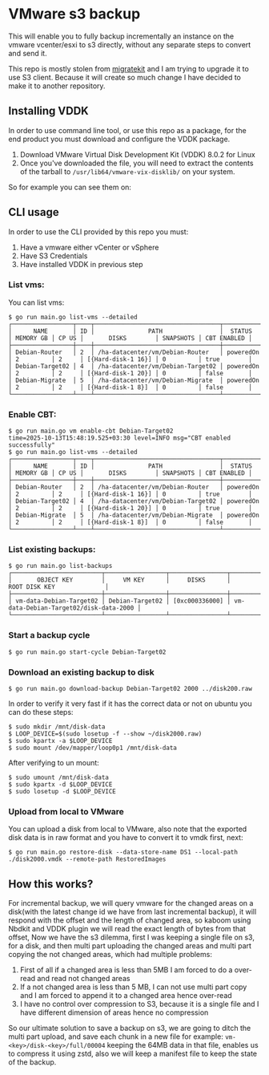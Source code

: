 # VMware s3 backup

This will enable you to fully backup incrementally an instance on the vmware vcenter/esxi to s3 directly, without any separate steps to convert and send it.

This repo is mostly stolen from [migratekit](https://github.com/vexxhost/migratekit) and I am trying to upgrade it to use S3 client. Because it will create so much change I have decided to make it to another repository.  

## Installing VDDK

In order to use command line tool, or use this repo as a package, for the end product you must download and configure the VDDK package.

1. Download VMware Virtual Disk Development Kit (VDDK) 8.0.2 for Linux
2. Once you've downloaded the file, you will need to extract the contents of the tarball to `/usr/lib64/vmware-vix-disklib/` on your system.

So for example you can see them on:

## CLI usage

In order to use the CLI provided by this repo you must:
1. Have a vmware either vCenter or vSphere
2. Have S3 Credentials
3. Have installed VDDK in previous step

### List vms:
You can list vms:
```
$ go run main.go list-vms --detailed
┌─────────────────┬────┬───────────────────────────────────┬───────────┬───────────┬───────┬────────────────────┬───────────┬─────────────┐
│      NAME       │ ID │               PATH                │  STATUS   │ MEMORY GB │ CP US │       DISKS        │ SNAPSHOTS │ CBT ENABLED │
├─────────────────┼────┼───────────────────────────────────┼───────────┼───────────┼───────┼────────────────────┼───────────┼─────────────┤
│ Debian-Router   │ 2  │ /ha-datacenter/vm/Debian-Router   │ poweredOn │ 2         │ 2     │ [{Hard-disk-1 16}] │ 0         │ true        │
│ Debian-Target02 │ 4  │ /ha-datacenter/vm/Debian-Target02 │ poweredOn │ 2         │ 2     │ [{Hard-disk-1 20}] │ 0         │ false       │
│ Debian-Migrate  │ 5  │ /ha-datacenter/vm/Debian-Migrate  │ poweredOn │ 2         │ 2     │ [{Hard-disk-1 8}]  │ 0         │ false       │
└─────────────────┴────┴───────────────────────────────────┴───────────┴───────────┴───────┴────────────────────┴───────────┴─────────────┘
```
### Enable CBT:
```
$ go run main.go vm enable-cbt Debian-Target02
time=2025-10-13T15:48:19.525+03:30 level=INFO msg="CBT enabled successfully"
$ go run main.go list-vms --detailed          
┌─────────────────┬────┬───────────────────────────────────┬───────────┬───────────┬───────┬────────────────────┬───────────┬─────────────┐
│      NAME       │ ID │               PATH                │  STATUS   │ MEMORY GB │ CP US │       DISKS        │ SNAPSHOTS │ CBT ENABLED │
├─────────────────┼────┼───────────────────────────────────┼───────────┼───────────┼───────┼────────────────────┼───────────┼─────────────┤
│ Debian-Router   │ 2  │ /ha-datacenter/vm/Debian-Router   │ poweredOn │ 2         │ 2     │ [{Hard-disk-1 16}] │ 0         │ true        │
│ Debian-Target02 │ 4  │ /ha-datacenter/vm/Debian-Target02 │ poweredOn │ 2         │ 2     │ [{Hard-disk-1 20}] │ 0         │ true        │
│ Debian-Migrate  │ 5  │ /ha-datacenter/vm/Debian-Migrate  │ poweredOn │ 2         │ 2     │ [{Hard-disk-1 8}]  │ 0         │ false       │
└─────────────────┴────┴───────────────────────────────────┴───────────┴───────────┴───────┴────────────────────┴───────────┴─────────────┘
```
### List existing backups:
```
$ go run main.go list-backups
┌─────────────────────────┬─────────────────┬────────────────┬────────────────────────────────────────┐
│       OBJECT KEY        │     VM KEY      │     DISKS      │             ROOT DISK KEY              │
├─────────────────────────┼─────────────────┼────────────────┼────────────────────────────────────────┤
│ vm-data-Debian-Target02 │ Debian-Target02 │ [0xc000336000] │ vm-data-Debian-Target02/disk-data-2000 │
└─────────────────────────┴─────────────────┴────────────────┴────────────────────────────────────────┘
```
### Start a backup cycle
```
$ go run main.go start-cycle Debian-Target02
```

### Download an existing backup to disk
```
$ go run main.go download-backup Debian-Target02 2000 ../disk200.raw
```
In order to verify it very fast if it has the correct data or not on ubuntu you can do these steps:
```
$ sudo mkdir /mnt/disk-data
$ LOOP_DEVICE=$(sudo losetup -f --show ~/disk2000.raw)
$ sudo kpartx -a $LOOP_DEVICE
$ sudo mount /dev/mapper/loop0p1 /mnt/disk-data
```
After verifying to un mount:
```
$ sudo umount /mnt/disk-data
$ sudo kpartx -d $LOOP_DEVICE
$ sudo losetup -d $LOOP_DEVICE
```

### Upload from local to VMware
You can upload a disk from local to VMware, also note that the exported disk data is in raw format and you have to convert it to vmdk first, next:
```
$ go run main.go restore-disk --data-store-name DS1 --local-path ./disk2000.vmdk --remote-path RestoredImages
```

## How this works?
For incremental backup, we will query vmware for the changed areas on a disk(with the latest change id we have from last incremental backup), it will respond with the offset and the length of changed area, so kaboom using Nbdkit and VDDK plugin we will read the exact length of bytes from that offset, Now we have the s3 dilemma, first I was keeping a single file on s3, for a disk, and then multi part uploading the changed areas and multi part copying the not changed areas, which had multiple problems:
1. First of all if a changed area is less than 5MB I am forced to do a over-read and read not changed areas
2. If a not changed area is less than 5 MB, I can not use multi part copy and I am forced to append it to a changed area hence over-read
3. I have no control over compression to S3, because it is a single file and I have different dimension of areas hence no compression

So our ultimate solution to save a backup on s3, we are going to ditch the multi part upload, and save each chunk in a new file for example: `vm-<key>/disk-<key>/full/00004` keeping the 64MB data in that file, enables us to compress it using zstd, also we will keep a manifest file to keep the state of the backup.
